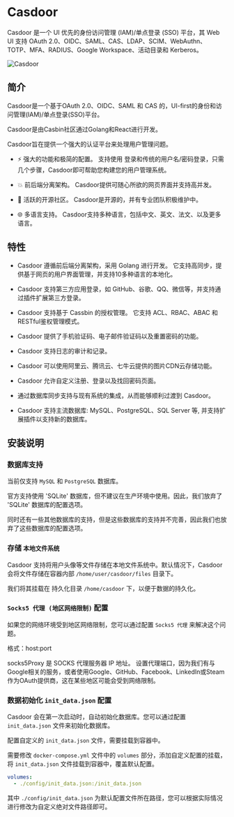 # Casdoor

Casdoor 是一个 UI 优先的身份访问管理 (IAM)/单点登录 (SSO) 平台，其 Web UI 支持 OAuth
2.0、OIDC、SAML、CAS、LDAP、SCIM、WebAuthn、TOTP、MFA、RADIUS、Google Workspace、活动目录和 Kerberos。

![Casdoor](https://file.lifebus.top/imgs/casdoor_cover.png)

## 简介

Casdoor是一个基于OAuth 2.0、OIDC、SAML 和 CAS 的，UI-first的身份和访问管理(IAM)/单点登录(SSO)平台。

Casdoor是由Casbin社区通过Golang和React进行开发。

Casdoor旨在提供一个强大的认证平台来处理用户管理问题。

+ ⚡️ 强大的功能和极简的配置。 支持使用 登录和传统的用户名/密码登录，只需几个步骤，Casdoor即可帮助您构建您的用户管理系统。

+ 💥 前后端分离架构。 Casdoor提供可随心所欲的网页界面并支持高并发。

+ 🥂 活跃的开源社区。 Casdoor是开源的，并有专业团队积极维护中。

+ 🌐 多语言支持。 Casdoor支持多种语言，包括中文、英文、法文、以及更多语言。

## 特性

+ Casdoor 遵循前后端分离架构，采用 Golang 进行开发。 它支持高同步，提供基于网页的用户界面管理，并支持10多种语言的本地化。

+ Casdoor 支持第三方应用登录，如 GitHub、谷歌、QQ、微信等，并支持通过插件扩展第三方登录。

+ Casdoor 支持基于 Cassbin 的授权管理。 它支持 ACL、RBAC、ABAC 和 RESTful鉴权管理模式。

+ Casdoor 提供了手机验证码、电子邮件验证码以及重置密码的功能。

+ Casdoor 支持日志的审计和记录。

+ Casdoor 可以使用阿里云、腾讯云、七牛云提供的图片CDN云存储功能。

+ Casdoor 允许自定义注册、登录以及找回密码页面。

+ 通过数据库同步支持与现有系统的集成，从而能够顺利过渡到 Casdoor。

+ Casdoor 支持主流数据库: MySQL、PostgreSQL、SQL Server 等, 并支持扩展插件以支持新的数据库。

## 安装说明

### 数据库支持

当前仅支持 `MySQL` 和 `PostgreSQL` 数据库。

官方支持使用 'SQLite' 数据库，但不建议在生产环境中使用。因此，我们放弃了 'SQLite' 数据库的配置选项。

同时还有一些其他数据库的支持，但是这些数据库的支持并不完善，因此我们也放弃了这些数据库的配置选项。

### 存储 `本地文件系统`

Casdoor 支持将用户头像等文件存储在本地文件系统中。默认情况下，Casdoor 会将文件存储在容器内部 `/home/user/casdoor/files`
目录下。

我们将其挂载在 持久化目录 `/home/casdoor` 下，以便于数据的持久化。

### `Socks5 代理 (地区网络限制)` 配置

如果您的网络环境受到地区网络限制，您可以通过配置 `Socks5 代理` 来解决这个问题。

格式：host:port

socks5Proxy 是 SOCKS 代理服务器 IP 地址。
设置代理端口，因为我们有与Google相关的服务，或者使用Google、GitHub、Facebook、LinkedIn或Steam作为OAuth提供商，这在某些地区可能会受到网络限制。

### 数据初始化 `init_data.json` 配置

Casdoor 会在第一次启动时，自动初始化数据库。您可以通过配置 `init_data.json` 文件来初始化数据库。

配置自定义的 `init_data.json` 文件，需要挂载到容器中。

需要修改 `docker-compose.yml` 文件中的 `volumes` 部分，添加自定义配置的挂载，将 `init_data.json` 文件挂载到容器中，覆盖默认配置。

```yaml
volumes:
  - ./config/init_data.json:/init_data.json
```

其中 `./config/init_data.json` 为默认配置文件所在路径，您可以根据实际情况进行修改为自定义绝对文件路径即可。
